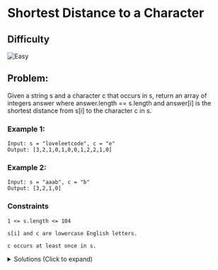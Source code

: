 # Shortest Distance to a Character

## Difficulty

![Easy](https://img.shields.io/badge/easy-5cb85c?style=for-the-badge&logoColor=white)

## Problem:

Given a string s and a character c that occurs in s, return an array of integers answer where answer.length == s.length and answer[i] is the shortest distance from s[i] to the character c in s.

### Example 1:

```
Input: s = "loveleetcode", c = "e"
Output: [3,2,1,0,1,0,0,1,2,2,1,0]
```

### Example 2:

```
Input: s = "aaab", c = "b"
Output: [3,2,1,0]
```

### Constraints

`1 <= s.length <= 104`

`s[i] and c are lowercase English letters.`

`c occurs at least once in s.`

<details>
  <summary>Solutions (Click to expand)</summary>

### Explanation

##### Backwards and Forwards traversal

When traversing, we can calculate the distance between `c` and `s[i]` only if know that last position of `c` in the array. This mean we can only calculate the distance for character that are to the right of `c` in the string. If we wanted to also calculate the distance between `s[i]` and `c` nearest that c occurs after `s[i]`, we would need to traverse the array backwards. For example:

```


// left to right
// where we calculate the distance between s[i] and the nearest c to the left
//"...etcode"
//    ->

"loveleetcode"
[-,-,-,0,1,0,0,1,2,2,1,0]

// right to left
// where we calculate the distance between s[i] and the nearest c to the right
//"...etcode"
//       <-

"loveleetcode"
right to left = [3,2,1,0,1,0,0,4,3,2,1,0]
```

If we are able to calculate the distances when traversing in both directions we can create a new array that contains the min of the both array at every index.

We can also do this without creating more than one array. Once we are done with first forwards traversal of the string and we know that index of the last `c`, then we can start our backwards traversal at that index (We can do this since we know that any character to the right of the last position can't possibly have a different distance). We can then calculate the new distances going backwards, replacing the existing distance if our new distance is smaller.

Time: `O(2N)` Where `N` is the length of the array

Space: `O(N)`

- [JavaScript](./shortest-distance-to-a-character.js)
- [TypeScript](./shortest-distance-to-a-character.ts)
- [Java](./shortest-distance-to-a-character.java)
- [Go](./shortest-distance-to-a-character.go)
</details>
